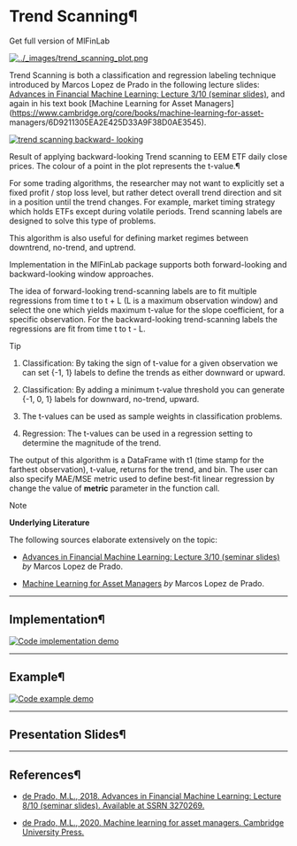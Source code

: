 # Trend Scanning¶

Get full version of MlFinLab

  

  

[![../_images/trend_scanning_plot.png](../_images/trend_scanning_plot.png)](../_images/trend_scanning_plot.png)

Trend Scanning is both a classification and regression labeling technique
introduced by Marcos Lopez de Prado in the following lecture slides: [Advances
in Financial Machine Learning: Lecture 3/10 (seminar
slides)](https://papers.ssrn.com/sol3/papers.cfm?abstract_id=3257419), and
again in his text book [Machine Learning for Asset
Managers](https://www.cambridge.org/core/books/machine-learning-for-asset-
managers/6D9211305EA2E425D33A9F38D0AE3545).

[![trend scanning backward-
looking](../_images/trend_scanning_backward.png)](../_images/trend_scanning_backward.png)

Result of applying backward-looking Trend scanning to EEM ETF daily close
prices. The colour of a point in the plot represents the t-value.¶

For some trading algorithms, the researcher may not want to explicitly set a
fixed profit / stop loss level, but rather detect overall trend direction and
sit in a position until the trend changes. For example, market timing strategy
which holds ETFs except during volatile periods. Trend scanning labels are
designed to solve this type of problems.

This algorithm is also useful for defining market regimes between downtrend,
no-trend, and uptrend.

Implementation in the MlFinLab package supports both forward-looking and
backward-looking window approaches.

The idea of forward-looking trend-scanning labels are to fit multiple
regressions from time t to t + L (L is a maximum observation window) and
select the one which yields maximum t-value for the slope coefficient, for a
specific observation. For the backward-looking trend-scanning labels the
regressions are fit from time t to t - L.

Tip

  1. Classification: By taking the sign of t-value for a given observation we can set {-1, 1} labels to define the trends as either downward or upward.

  2. Classification: By adding a minimum t-value threshold you can generate {-1, 0, 1} labels for downward, no-trend, upward.

  3. The t-values can be used as sample weights in classification problems.

  4. Regression: The t-values can be used in a regression setting to determine the magnitude of the trend.

The output of this algorithm is a DataFrame with t1 (time stamp for the
farthest observation), t-value, returns for the trend, and bin. The user can
also specify MAE/MSE metric used to define best-fit linear regression by
change the value of **metric** parameter in the function call.

Note

**Underlying Literature**

The following sources elaborate extensively on the topic:

  * [Advances in Financial Machine Learning: Lecture 3/10 (seminar slides)](https://papers.ssrn.com/sol3/papers.cfm?abstract_id=3257419) _by_ Marcos Lopez de Prado.

  * [Machine Learning for Asset Managers](https://www.cambridge.org/core/books/machine-learning-for-asset-managers/6D9211305EA2E425D33A9F38D0AE3545) _by_ Marcos Lopez de Prado.

* * *

## Implementation¶

[![Code implementation
demo](../_images/implementation_medium9.png)](../_images/implementation_medium9.png)

* * *

## Example¶

[![Code example
demo](../_images/example_medium7.png)](../_images/example_medium7.png)

* * *

## Presentation Slides¶

  

* * *

## References¶

  * [de Prado, M.L., 2018. Advances in Financial Machine Learning: Lecture 8/10 (seminar slides). Available at SSRN 3270269.](https://papers.ssrn.com/sol3/papers.cfm?abstract_id=3257419)

  * [de Prado, M.L., 2020. Machine learning for asset managers. Cambridge University Press.](https://www.cambridge.org/core/books/machine-learning-for-asset-managers/6D9211305EA2E425D33A9F38D0AE3545)

